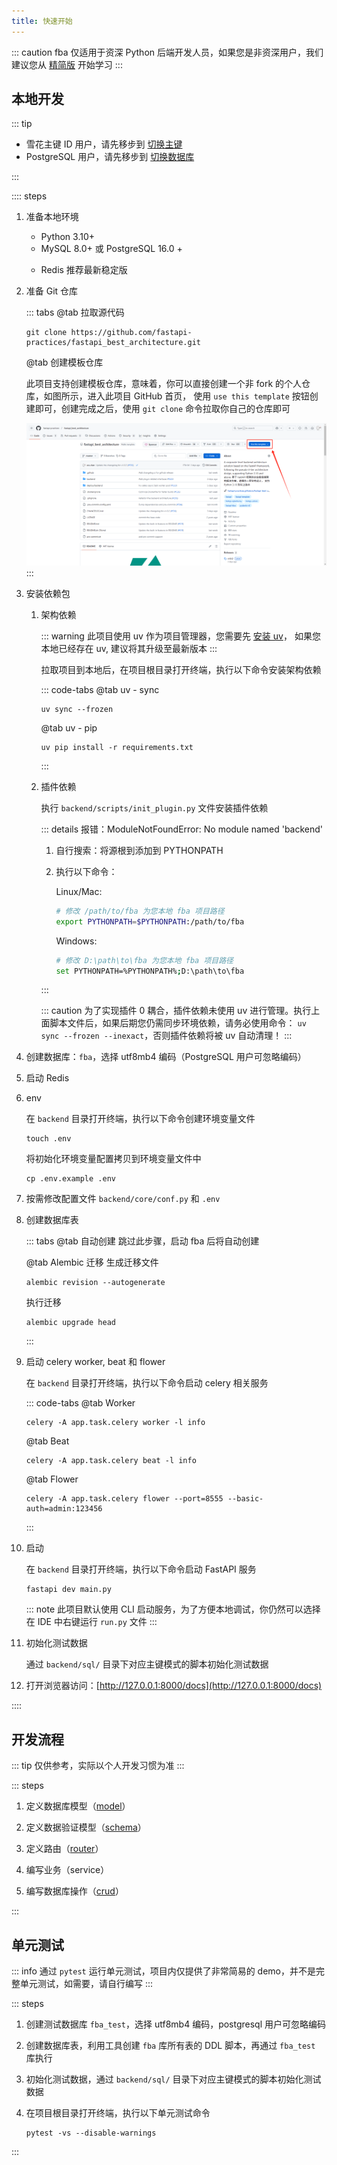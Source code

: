 ```yaml
---
title: 快速开始
---
```


::: caution
fba 仅适用于资深 Python 后端开发人员，如果您是非资深用户，我们建议您从 [精简版](../summary/fsm.md) 开始学习
:::

## 本地开发

::: tip

- 雪花主键 ID 用户，请先移步到 [切换主键](../reference/pk.md)
- PostgreSQL 用户，请先移步到 [切换数据库](../reference/db.md)

:::

:::: steps

1. 准备本地环境

    - Python 3.10+
    - MySQL 8.0+ 或 PostgreSQL 16.0 +
    - <p>Redis 推荐最新稳定版</p>

2. 准备 Git 仓库 <Badge type="warning" text="二选一" />

   ::: tabs
   @tab 拉取源代码

   ```shell:no-line-numbers
   git clone https://github.com/fastapi-practices/fastapi_best_architecture.git
   ```

   @tab 创建模板仓库

   此项目支持创建模板仓库，意味着，你可以直接创建一个非 fork 的个人仓库，如图所示，进入此项目
   GitHub 首页，
   使用 `use this template` 按钮创建即可，创建完成之后，使用 `git clone` 命令拉取你自己的仓库即可

   ![use_this_template](/images/use_this_template.png)
   :::

3. 安装依赖包

    1. 架构依赖

       ::: warning
       此项目使用 uv 作为项目管理器，您需要先 [安装 uv](https://docs.astral.sh/uv/getting-started/installation/)，
       如果您本地已经存在 uv, 建议将其升级至最新版本
       :::

       拉取项目到本地后，在项目根目录打开终端，执行以下命令安装架构依赖

       ::: code-tabs
       @tab <Icon name="material-icon-theme:uv" />uv - sync

       ```shell:no-line-numbers
       uv sync --frozen
       ```

       @tab <Icon name="material-icon-theme:uv" />uv - pip

       ```shell:no-line-numbers
       uv pip install -r requirements.txt
       ```

       :::

    2. 插件依赖

       执行 `backend/scripts/init_plugin.py` 文件安装插件依赖

       ::: details 报错：ModuleNotFoundError: No module named 'backend'

        1. 自行搜索：将源根到添加到 PYTHONPATH
        2. 执行以下命令：

           Linux/Mac:

           ```sh
           # 修改 /path/to/fba 为您本地 fba 项目路径
           export PYTHONPATH=$PYTHONPATH:/path/to/fba
           ```

           Windows:

           ```sh
           # 修改 D:\path\to\fba 为您本地 fba 项目路径
           set PYTHONPATH=%PYTHONPATH%;D:\path\to\fba
           ```

       :::

       ::: caution
       为了实现插件 0 耦合，插件依赖未使用 uv 进行管理。执行上面脚本文件后，如果后期您仍需同步环境依赖，请务必使用命令：
       `uv sync --frozen --inexact`，否则插件依赖将被 uv 自动清理！
       :::

4. 创建数据库：`fba`，选择 utf8mb4 编码（PostgreSQL 用户可忽略编码）
5. 启动 Redis
6. env

   在 `backend` 目录打开终端，执行以下命令创建环境变量文件

   ```shell:no-line-numbers
   touch .env
   ```

   将初始化环境变量配置拷贝到环境变量文件中

   ```shell:no-line-numbers
   cp .env.example .env
   ```

7. 按需修改配置文件 `backend/core/conf.py` 和 `.env`
8. 创建数据库表 <Badge type="warning" text="三选一" />

   ::: tabs
   @tab 自动创建
   跳过此步骤，启动 fba 后将自动创建

   @tab Alembic 迁移
   生成迁移文件

   ```shell:no-line-numbers
   alembic revision --autogenerate
   ```

   执行迁移

   ```shell:no-line-numbers
   alembic upgrade head
   ```
   :::

9. 启动 celery worker, beat 和 flower <Badge type="warning" text="此步骤为可选，三个都可以不执行" />

   在 `backend` 目录打开终端，执行以下命令启动 celery 相关服务

   ::: code-tabs
   @tab Worker

    ```shell:no-line-numbers
    celery -A app.task.celery worker -l info
    ```

   @tab Beat

    ```shell:no-line-numbers
    celery -A app.task.celery beat -l info
    ```

   @tab Flower

    ```shell:no-line-numbers
    celery -A app.task.celery flower --port=8555 --basic-auth=admin:123456
    ```
   :::

10. 启动

    在 `backend` 目录打开终端，执行以下命令启动 FastAPI 服务

    ```shell:no-line-numbers
    fastapi dev main.py
    ```

    ::: note
    此项目默认使用 CLI 启动服务，为了方便本地调试，你仍然可以选择在 IDE 中右键运行 `run.py` 文件
    :::

11. 初始化测试数据

    通过 `backend/sql/` 目录下对应主键模式的脚本初始化测试数据

12. 打开浏览器访问：[http://127.0.0.1:8000/docs](http://127.0.0.1:8000/docs)

::::

## 开发流程

::: tip
仅供参考，实际以个人开发习惯为准
:::

::: steps

1. 定义数据库模型（[model](../reference/model.md)）

2. 定义数据验证模型（[schema](../reference/schema.md)）

3. 定义路由（[router](../reference/router.md)）

4. 编写业务（service）

5. 编写数据库操作（[crud](../reference/CRUD.md)）

:::

## 单元测试

::: info
通过 `pytest` 运行单元测试，项目内仅提供了非常简易的 demo，并不是完整单元测试，如需要，请自行编写
:::

::: steps

1. 创建测试数据库 `fba_test`，选择 utf8mb4 编码，postgresql 用户可忽略编码
2. 创建数据库表，利用工具创建 `fba` 库所有表的 DDL 脚本，再通过 `fba_test` 库执行
3. 初始化测试数据，通过 `backend/sql/` 目录下对应主键模式的脚本初始化测试数据
4. 在项目根目录打开终端，执行以下单元测试命令

   ```shell:no-line-numbers
   pytest -vs --disable-warnings
   ```

:::